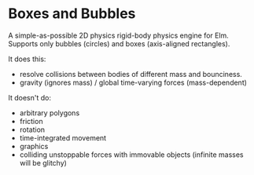 Boxes and Bubbles
=================

A simple-as-possible 2D physics rigid-body physics engine for Elm.
Supports only bubbles (circles) and boxes (axis-aligned rectangles).

It does this:

* resolve collisions between bodies of different mass and bounciness.
* gravity (ignores mass) / global time-varying forces (mass-dependent)

It doesn't do:

* arbitrary polygons
* friction
* rotation
* time-integrated movement
* graphics
* colliding unstoppable forces with immovable objects (infinite masses will be glitchy)
